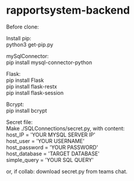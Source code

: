 <h1>rapportsystem-backend</h1>

Before clone:<br>

Install pip:<br>
python3 get-pip.py<br>

mySqlConnector:<br>
pip install mysql-connector-python<br>

Flask:<br>
pip install Flask<br>
pip install flask-restx<br>
pip install flask-session<br>

Bcrypt:<br>
pip install bcrypt<br>

Secret file:<br>
Make ./SQLConnections/secret.py, with content:<br>
host_IP = 'YOUR MYSQL SERVER IP'<br>
host_user = 'YOUR USERNAME'<br>
host_password = 'YOUR PASSWORD'<br>
host_database = 'TARGET DATABASE'<br>
simple_query = 'YOUR SQL QUERY' <br>

or, if collab: download secret.py from teams chat.
